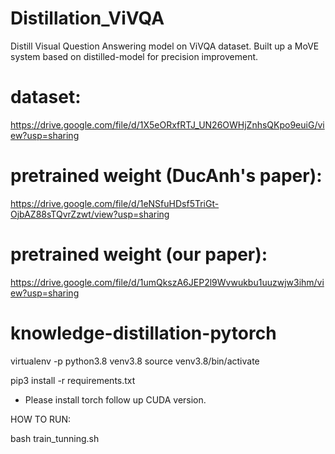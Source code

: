 # Distillation_ViVQA
Distill Visual Question Answering model on ViVQA dataset.
Built up a MoVE system based on distilled-model for precision improvement.

# dataset:

https://drive.google.com/file/d/1X5eORxfRTJ_UN26OWHjZnhsQKpo9euiG/view?usp=sharing

# pretrained weight (DucAnh's paper): 

https://drive.google.com/file/d/1eNSfuHDsf5TriGt-OjbAZ88sTQvrZzwt/view?usp=sharing

# pretrained weight (our paper): 

https://drive.google.com/file/d/1umQkszA6JEP2l9Wvwukbu1uuzwjw3ihm/view?usp=sharing

# knowledge-distillation-pytorch
virtualenv -p python3.8 venv3.8
source venv3.8/bin/activate

pip3 install -r requirements.txt

* Please install torch follow up CUDA version.

HOW TO RUN:

bash train_tunning.sh
